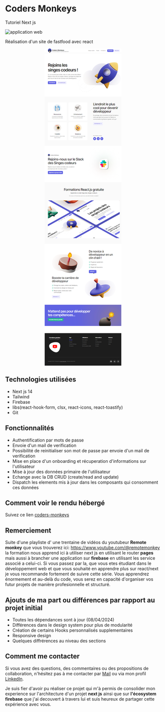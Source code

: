 # Coders Monkeys
Tutoriel Next js 

![application web](https://img.shields.io/badge/Application%20Web-purple)

Réalisation d'un site de fastfood avec react

<div align="center">
<img src="https://github.com/JonathanCornic/coders-monkeys/blob/main/coder-monkeys-img-preview.png">
</div>

## Technologies utilisées

- Next js 14
- Tailwind
- Firebase
- libs(react-hook-form, clsx, react-icons, react-toastify)
- Git

## Fonctionnalités

- Authentification par mots de passe
- Envoie d'un mail de verification
- Possibilité de reinitialiser son mot de passe par envoie d'un mail de verification
- Mise en place d'un onboarding et récuperation d'informations sur l'utilisateur
- Mise à jour des données primaire de l'utilisateur
- Echange avec la DB CRUD (create/read and update)
- Dispatch les elements mis à jour dans les composants qui consomment ces données

## Comment voir le rendu hébergé

Suivez ce lien [coders-monkeys](https://coders-monkeys-f3a92.web.app)

## Remerciement

Suite d'une playliste d' une trentaine de vidéos du youtubeur __Remote monkey__ que vous trouverez ici: https://www.youtube.com/@remotemonkey
la formation nous apprend ici à utiliser next js en utilisant le router __pages__ mais aussi à brancher une application sur __firebase__ en utilisant les service associé a celui-ci.
Si vous passez par la, que vous etes étudiant dans le développement web et que vous souhaité en apprendre plus sur react/next je vous recommande fortement de suivre cette série. 
Vous apprendrez énormement et au-delà du code, vous serez en capacité d'organiser vos futur projets de manière profesionnelle et structuré.

## Ajouts de ma part ou différences par rapport au projet initial

- Toutes les dépendances sont à jour (08/04/2024)
- Différences dans le design system pour plus de modularité 
- Création de certains Hooks personnalisés supplementaires
- Responsive design
- Quelques diffrérences au niveau des sections

## Comment me contacter

Si vous avez des questions, des commentaires ou des propositions de collaboration, n'hésitez pas à me contacter par [Mail](mailto:cornicjonathan@gmail.com) ou via mon profil [LinkedIn](https://www.linkedin.com/in/jonathan-cornic-024607262/).

Je suis fier d'avoir pu réaliser ce projet qui m'à permis de consolider mon experience sur l'architecture d'un projet __next js__ ainsi que sur __l'écosystem firebase__ que j'ai decouvert à travers lui et suis heureux de partager cette expérience avec vous.
